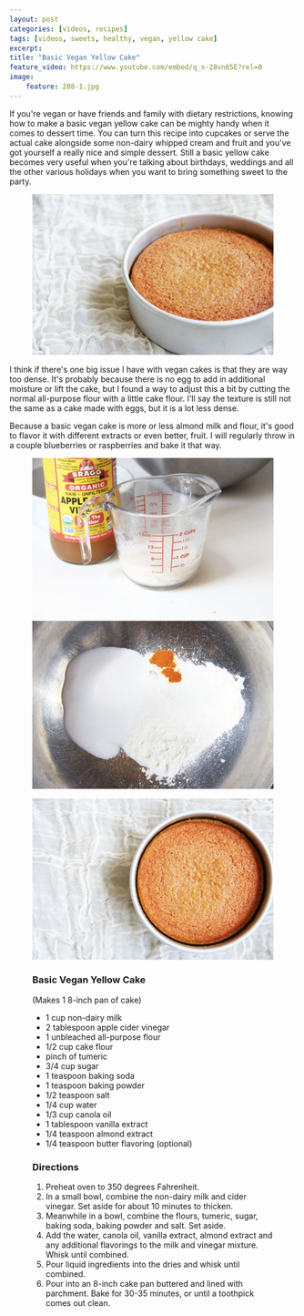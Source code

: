 ```yaml
---
layout: post
categories: [videos, recipes]
tags: [videos, sweets, healthy, vegan, yellow cake]
excerpt: 
title: "Basic Vegan Yellow Cake" 
feature_video: https://www.youtube.com/embed/q_s-28vn65E?rel=0
image:   
    feature: 208-1.jpg
---
```


If you're vegan or have friends and family with dietary restrictions, knowing how to make a basic vegan yellow cake can be mighty handy when it comes to dessert time.  You can turn this recipe into cupcakes or serve the actual cake alongside some non-dairy whipped cream and fruit and you've got yourself a really nice and simple dessert.  Still a basic yellow cake becomes very useful when you're talking about birthdays, weddings and all the other various holidays when you want to bring something sweet to the party.

<figure>
    <img src="/images/209-6.jpg">
</figure>

I think if there's one big issue I have with vegan cakes is that they are way too dense.  It's probably because there is no egg to add in additional moisture or lift the cake, but I found a way to adjust this a bit by cutting the normal all-purpose flour with a little cake flour.  I'll say the texture is still not the same as a cake made with eggs, but it is a lot less dense.

Because a basic vegan cake is more or less almond milk and flour, it's good to flavor it with different extracts or even better, fruit.  I will regularly throw in a couple blueberries or raspberries and bake it that way.

<figure class="half">
<img src="/images/209-2.jpg">
<img src="/images/209-4.jpg">
</figure>

<figure>
    <img src="/images/209-1.jpg">
</figure>

<figure class="ingredients" markdown="1">

### Basic Vegan Yellow Cake

(Makes 1 8-inch pan of cake)

- 1 cup non-dairy milk
- 2 tablespoon apple cider vinegar
- 1 unbleached all-purpose flour
- 1/2 cup cake flour
- pinch of tumeric
- 3/4 cup sugar
- 1 teaspoon baking soda
- 1 teaspoon baking powder
- 1/2 teaspoon salt
- 1/4 cup water
- 1/3 cup canola oil
- 1 tablespoon vanilla extract
- 1/4 teaspoon almond extract
- 1/4 teaspoon butter flavoring (optional)

</figure>
<figure class="directions" markdown="1">

### Directions

1. Preheat oven to 350 degrees Fahrenheit.
2. In a small bowl, combine the non-dairy milk and cider vinegar.  Set aside for about 10 minutes to thicken.
3. Meanwhile in a bowl, combine the flours, tumeric, sugar, baking soda, baking powder and salt.  Set aside.
3. Add the water, canola oil, vanilla extract, almond extract and any additional flavorings to the milk and vinegar mixture.  Whisk until combined.
5. Pour liquid ingredients into the dries and whisk until combined.
6. Pour into an 8-inch cake pan buttered and lined with parchment. Bake for 30-35 minutes, or until a toothpick comes out clean.


</figure>
